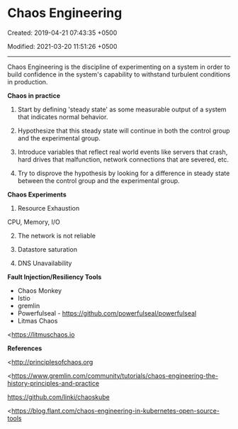 # Chaos Engineering

Created: 2019-04-21 07:43:35 +0500

Modified: 2021-03-20 11:51:26 +0500

---

Chaos Engineering is the discipline of experimenting on a system in order to build confidence in the system's capability to withstand turbulent conditions in production.



**Chaos in practice**

1.  Start by defining 'steady state' as some measurable output of a system that indicates normal behavior.

2.  Hypothesize that this steady state will continue in both the control group and the experimental group.

3.  Introduce variables that reflect real world events like servers that crash, hard drives that malfunction, network connections that are severed, etc.

4.  Try to disprove the hypothesis by looking for a difference in steady state between the control group and the experimental group.



**Chaos Experiments**

1.  Resource Exhaustion

CPU, Memory, I/O

2.  The network is not reliable

3.  Datastore saturation

4.  DNS Unavailability



**Fault Injection/Resiliency Tools**
-   Chaos Monkey
-   Istio
-   gremlin
-   Powerfulseal - <https://github.com/powerfulseal/powerfulseal>
-   Litmas Chaos

<https://litmuschaos.io



**References**

<http://principlesofchaos.org

<https://www.gremlin.com/community/tutorials/chaos-engineering-the-history-principles-and-practice

<https://github.com/linki/chaoskube>

<https://blog.flant.com/chaos-engineering-in-kubernetes-open-source-tools
